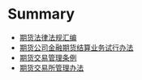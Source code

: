 # Summary

* [期货法律法规汇编](README.md)
* [期货公司金融期货结算业务试行办法](期货公司金融期货结算业务试行办法.md)
* [期货交易管理条例](期货交易管理条例.md)
* [期货交易所管理办法](期货交易所管理办法.md)
